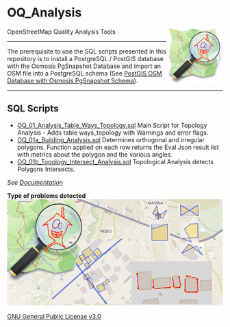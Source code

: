 # OQ_Analysis
OpenStreetMap Quality Analysis Tools 
<img align="right" width="132" height="132" src="img/OQi_132.png">

------------------------------------------------------------------------------------------------

The prerequisite to use the SQL scripts presented in this repository is to install a PostgreSQL / PostGIS database with the Osmosis PgSnapshot Database and import an OSM file into a PostgreSQL schema (See [PostGIS OSM Database with Osmosis PgSnapshot Schema](docum/PostGIS%20OSM%20Database%20with%20Osmosis%20PgSnapshot%20Schema.md)).

------------------------------------------------------------------------------------------------


## SQL Scripts 

- [OQ_01_Analysis_Table_Ways_Topology.sql](sql/OQ_Analysis_Table_Ways_Topology.sql) Main Script for Topology Analysis - Adds table ways_topology with Warnings and error flags.
- [OQ_01a_Building_Analysis.sql](sql/OQ_Building_Analysis.sql)
 Determines orthogonal and irregular polygons. Function applied on each row returns the Eval Json result list with metrics about the polygon and the various angles.
- [OQ_01b_Topology_Intersect_Analysis.sql](sql/OQ_Topology_Intersect_Analysis.sql) Topological Analysis detects Polygons Intersects.

*See [Documentation](docum/OQ_01_Building_Analysis%20-%20Buildings%20Topological%20evaluation%20and%20Form%20analysis.md)*

**Type of problems detected**
![](img/OQ-Analysis-Detects-Geometry-problems.png)

[GNU General Public License v3.0](LICENSE)

